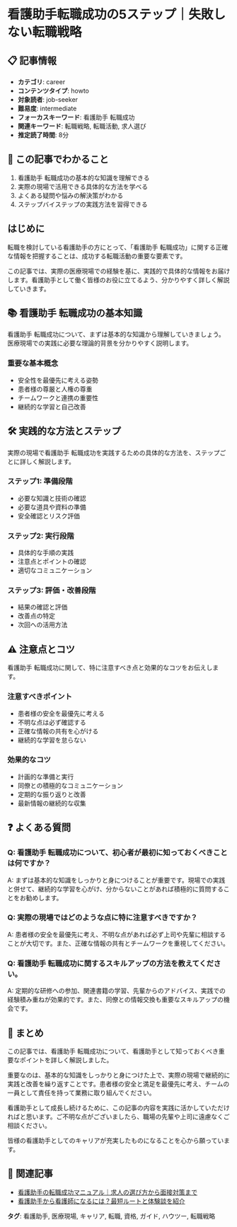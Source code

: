 # 看護助手転職成功の5ステップ｜失敗しない転職戦略

## 📋 記事情報
- **カテゴリ**: career
- **コンテンツタイプ**: howto
- **対象読者**: job-seeker
- **難易度**: intermediate
- **フォーカスキーワード**: 看護助手 転職成功
- **関連キーワード**: 転職戦略, 転職活動, 求人選び
- **推定読了時間**: 8分

## 🎯 この記事でわかること
1. 看護助手 転職成功の基本的な知識を理解できる
2. 実際の現場で活用できる具体的な方法を学べる
3. よくある疑問や悩みの解決策がわかる
4. ステップバイステップの実践方法を習得できる

## はじめに
転職を検討している看護助手の方にとって、「看護助手 転職成功」に関する正確な情報を把握することは、成功する転職活動の重要な要素です。

この記事では、実際の医療現場での経験を基に、実践的で具体的な情報をお届けします。看護助手として働く皆様のお役に立てるよう、分かりやすく詳しく解説していきます。

## 📚 看護助手 転職成功の基本知識
看護助手 転職成功について、まずは基本的な知識から理解していきましょう。医療現場での実践に必要な理論的背景を分かりやすく説明します。

### 重要な基本概念
- 安全性を最優先に考える姿勢
- 患者様の尊厳と人権の尊重
- チームワークと連携の重要性
- 継続的な学習と自己改善

## 🛠 実践的な方法とステップ
実際の現場で看護助手 転職成功を実践するための具体的な方法を、ステップごとに詳しく解説します。

### ステップ1: 準備段階
- 必要な知識と技術の確認
- 必要な道具や資料の準備
- 安全確認とリスク評価

### ステップ2: 実行段階
- 具体的な手順の実践
- 注意点とポイントの確認
- 適切なコミュニケーション

### ステップ3: 評価・改善段階
- 結果の確認と評価
- 改善点の特定
- 次回への活用方法

## ⚠️ 注意点とコツ
看護助手 転職成功に関して、特に注意すべき点と効果的なコツをお伝えします。

### 注意すべきポイント
- 患者様の安全を最優先に考える
- 不明な点は必ず確認する
- 正確な情報の共有を心がける
- 継続的な学習を怠らない

### 効果的なコツ
- 計画的な準備と実行
- 同僚との積極的なコミュニケーション
- 定期的な振り返りと改善
- 最新情報の継続的な収集

## ❓ よくある質問
### Q: 看護助手 転職成功について、初心者が最初に知っておくべきことは何ですか？
A: まずは基本的な知識をしっかりと身につけることが重要です。現場での実践と併せて、継続的な学習を心がけ、分からないことがあれば積極的に質問することをお勧めします。

### Q: 実際の現場ではどのような点に特に注意すべきですか？
A: 患者様の安全を最優先に考え、不明な点があれば必ず上司や先輩に相談することが大切です。また、正確な情報の共有とチームワークを重視してください。

### Q: 看護助手 転職成功に関するスキルアップの方法を教えてください。
A: 定期的な研修への参加、関連書籍の学習、先輩からのアドバイス、実践での経験積み重ねが効果的です。また、同僚との情報交換も重要なスキルアップの機会です。

## 📝 まとめ
この記事では、看護助手 転職成功について、看護助手として知っておくべき重要なポイントを詳しく解説しました。

重要なのは、基本的な知識をしっかりと身につけた上で、実際の現場で継続的に実践と改善を繰り返すことです。患者様の安全と満足を最優先に考え、チームの一員として責任を持って業務に取り組んでください。

看護助手として成長し続けるために、この記事の内容を実践に活かしていただければと思います。ご不明な点がございましたら、職場の先輩や上司に遠慮なくご相談ください。

皆様の看護助手としてのキャリアが充実したものになることを心から願っています。

## 🔗 関連記事
- [看護助手の転職成功マニュアル｜求人の選び方から面接対策まで](/nursing-assistant-job-change-guide)
- [看護助手から看護師になるには？最短ルートと体験談を紹介](/from-nursing-assistant-to-nurse)

**タグ**: 看護助手, 医療現場, キャリア, 転職, 資格, ガイド, ハウツー, 転職戦略
